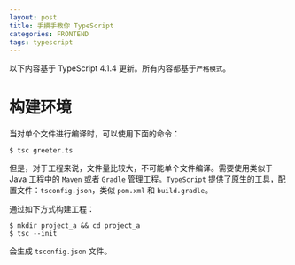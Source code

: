 ```yaml
---
layout: post
title: 手摸手教你 TypeScript
categories: FRONTEND
tags: typescript
---
```


以下内容基于 TypeScript 4.1.4 更新。所有内容都基于`严格模式`。

# 构建环境

当对单个文件进行编译时，可以使用下面的命令：

```shell
$ tsc greeter.ts
```

但是，对于工程来说，文件量比较大，不可能单个文件编译。需要使用类似于 Java 工程中的 `Maven` 或者 `Gradle` 管理工程。`TypeScript` 提供了原生的工具，配置文件：`tsconfig.json`，类似 `pom.xml` 和 `build.gradle`。

通过如下方式构建工程：

```shell
$ mkdir project_a && cd project_a
$ tsc --init
```

会生成 `tsconfig.json` 文件。



